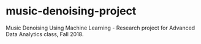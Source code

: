 # music-denoising-project
Music Denoising Using Machine Learning - Research project for Advanced Data Analytics class, Fall 2018.

